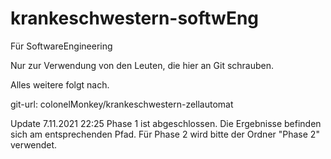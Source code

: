 # krankeschwestern-softwEng
Für SoftwareEngineering

Nur zur Verwendung von den Leuten, die hier an Git schrauben.

Alles weitere folgt nach.

git-url: colonelMonkey/krankeschwestern-zellautomat

Update 7.11.2021 22:25 
Phase 1 ist abgeschlossen. Die Ergebnisse befinden sich am entsprechenden Pfad. Für Phase 2 wird bitte der Ordner "Phase 2" verwendet.



